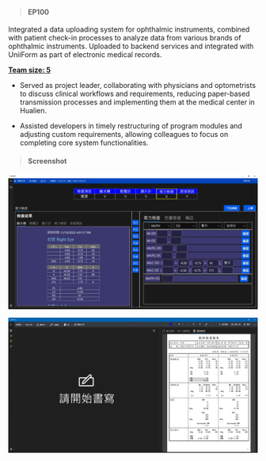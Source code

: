 > <h4> EP100 </h4>

Integrated a data uploading system for ophthalmic instruments, combined with patient check-in processes to analyze data from various brands of ophthalmic instruments. Uploaded to backend services and integrated with UniiForm as part of electronic medical records.

**<u>Team size: 5</u>**

- Served as project leader, collaborating with physicians and optometrists to discuss clinical workflows and requirements, reducing paper-based transmission processes and implementing them at the medical center in Hualien.

- Assisted developers in timely restructuring of program modules and adjusting custom requirements, allowing colleagues to focus on completing core system functionalities.

> <h4> Screenshot </h4>

![img](../_assets/ep100-ui.jpg)

![img](../_assets/ep100-report.jpg)